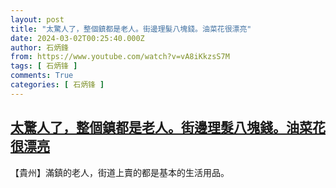 ```yaml
---
layout: post
title: "太驚人了，整個鎮都是老人。街邊理髮八塊錢。油菜花很漂亮"
date: 2024-03-02T00:25:40.000Z
author: 石炳鋒
from: https://www.youtube.com/watch?v=vA8iKkzsS7M
tags: [ 石炳锋 ]
comments: True
categories: [ 石炳锋 ]
---
```

<!--1709339140000-->
[太驚人了，整個鎮都是老人。街邊理髮八塊錢。油菜花很漂亮](https://www.youtube.com/watch?v=vA8iKkzsS7M)
------

<div>
【貴州】滿鎮的老人，街道上賣的都是基本的生活用品。
</div>
